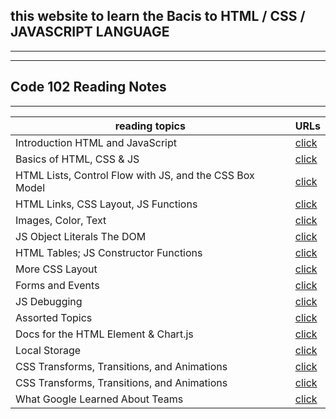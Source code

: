 ## this website to learn the Bacis to HTML / CSS / JAVASCRIPT LANGUAGE 
-----------------
--------------
## Code 102 Reading Notes
--------------------
| reading topics | URLs |
|---|---|
| Introduction  HTML and JavaScript | [click](https://mariammohamme.github.io/read-notes/class_01) |
| Basics of HTML, CSS & JS | [click](https://mariammohamme.github.io/read-notes/class-02) |
| HTML Lists, Control Flow with JS, and the CSS Box Model| [click](https://mariammohamme.github.io/read-notes/class_03) |
| HTML Links, CSS Layout, JS Functions | [click](https://mariammohamme.github.io/read-notes/class_04) |
| Images, Color, Text | [click](https://mariammohamme.github.io/read-notes/class_05) |
| JS Object Literals The DOM | [click](https://mariammohamme.github.io/read-notes/class_15) |
| HTML Tables; JS Constructor Functions | [click](https://mariammohamme.github.io/read-notes/class_06) |
| More CSS Layout | [click](https://mariammohamme.github.io/read-notes/class_07) |
| Forms and Events | [click](https://mariammohamme.github.io/read-notes/class_08) |
| JS Debugging | [click](https://mariammohamme.github.io/read-notes/class_09) |
|  Assorted Topics | [click](https://mariammohamme.github.io/read-notes/class_10) |
|  Docs for the HTML <canvas> Element & Chart.js | [click](https://mariammohamme.github.io/read-notes/class_11) |
| Local Storage | [click](https://mariammohamme.github.io/read-notes/class_12) |
|  CSS Transforms, Transitions, and Animations | [click](https://mariammohamme.github.io/read-notes/class_13) |
|  CSS Transforms, Transitions, and Animations| [click](https://mariammohamme.github.io/read-notes/class_14a) |
| What Google Learned About Teams| [click](https://mariammohamme.github.io/read-notes/class_14b) |

